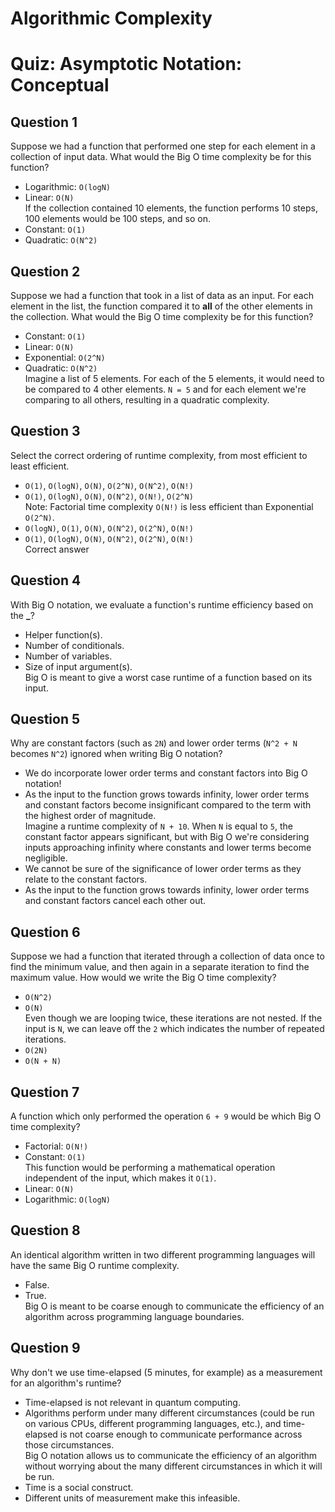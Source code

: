 # Algorithmic Complexity

# Quiz: Asymptotic Notation: Conceptual

## Question 1

Suppose we had a function that performed one step for each element in a collection of input data. What would the Big O time complexity be for this function?

-   Logarithmic: `O(logN)`
-   Linear: `O(N)`  
    If the collection contained 10 elements, the function performs 10 steps, 100 elements would be 100 steps, and so on.
-   Constant: `O(1)`
-   Quadratic: `O(N^2)`

## Question 2

Suppose we had a function that took in a list of data as an input. For each element in the list, the function compared it to **all** of the other elements in the collection. What would the Big O time complexity be for this function?

-   Constant: `O(1)`
-   Linear: `O(N)`
-   Exponential: `O(2^N)`
-   Quadratic: `O(N^2)`  
    Imagine a list of 5 elements. For each of the 5 elements, it would need to be compared to 4 other elements. `N = 5` and for each element we're comparing to all others, resulting in a quadratic complexity.

## Question 3

Select the correct ordering of runtime complexity, from most efficient to least efficient.

-   `O(1)`, `O(logN)`, `O(N)`, `O(2^N)`, `O(N^2)`, `O(N!)`
-   `O(1)`, `O(logN)`, `O(N)`, `O(N^2)`, `O(N!)`, `O(2^N)`  
    Note: Factorial time complexity `O(N!)` is less efficient than Exponential `O(2^N)`.
-   `O(logN)`, `O(1)`, `O(N)`, `O(N^2)`, `O(2^N)`, `O(N!)`
-   `O(1)`, `O(logN)`, `O(N)`, `O(N^2)`, `O(2^N)`, `O(N!)`  
    Correct answer

## Question 4

With Big O notation, we evaluate a function's runtime efficiency based on the ****\_****?

-   Helper function(s).
-   Number of conditionals.
-   Number of variables.
-   Size of input argument(s).  
    Big O is meant to give a worst case runtime of a function based on its input.

## Question 5

Why are constant factors (such as `2N`) and lower order terms (`N^2 + N` becomes `N^2`) ignored when writing Big O notation?

-   We do incorporate lower order terms and constant factors into Big O notation!
-   As the input to the function grows towards infinity, lower order terms and constant factors become insignificant compared to the term with the highest order of magnitude.  
    Imagine a runtime complexity of `N + 10`. When `N` is equal to `5`, the constant factor appears significant, but with Big O we're considering inputs approaching infinity where constants and lower terms become negligible.
-   We cannot be sure of the significance of lower order terms as they relate to the constant factors.
-   As the input to the function grows towards infinity, lower order terms and constant factors cancel each other out.

## Question 6

Suppose we had a function that iterated through a collection of data once to find the minimum value, and then again in a separate iteration to find the maximum value. How would we write the Big O time complexity?

-   `O(N^2)`
-   `O(N)`  
    Even though we are looping twice, these iterations are not nested. If the input is `N`, we can leave off the `2` which indicates the number of repeated iterations.
-   `O(2N)`
-   `O(N + N)`

## Question 7

A function which only performed the operation `6 + 9` would be which Big O time complexity?

-   Factorial: `O(N!)`
-   Constant: `O(1)`  
    This function would be performing a mathematical operation independent of the input, which makes it `O(1)`.
-   Linear: `O(N)`
-   Logarithmic: `O(logN)`

## Question 8

An identical algorithm written in two different programming languages will have the same Big O runtime complexity.

-   False.
-   True.  
    Big O is meant to be coarse enough to communicate the efficiency of an algorithm across programming language boundaries.

## Question 9

Why don't we use time-elapsed (5 minutes, for example) as a measurement for an algorithm's runtime?

-   Time-elapsed is not relevant in quantum computing.
-   Algorithms perform under many different circumstances (could be run on various CPUs, different programming languages, etc.), and time-elapsed is not coarse enough to communicate performance across those circumstances.  
    Big O notation allows us to communicate the efficiency of an algorithm without worrying about the many different circumstances in which it will be run.
-   Time is a social construct.
-   Different units of measurement make this infeasible.
